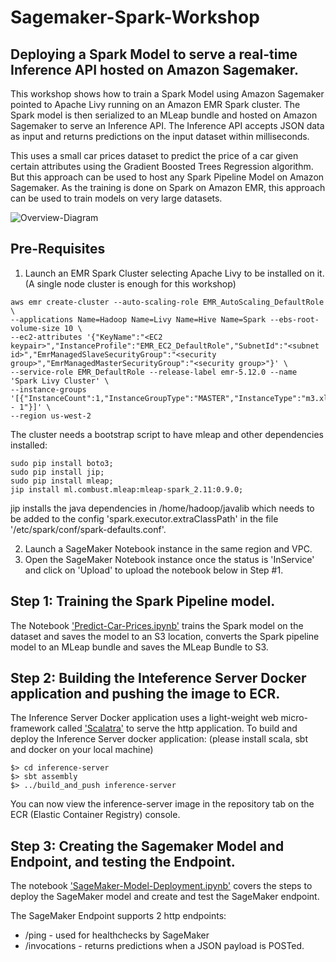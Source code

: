 # Sagemaker-Spark-Workshop

## Deploying a Spark Model to serve a real-time Inference API hosted on Amazon Sagemaker.

This workshop shows how to train a Spark Model using Amazon Sagemaker pointed to Apache Livy running on an Amazon EMR Spark cluster. The Spark model is then serialized to an MLeap bundle and hosted on Amazon Sagemaker to serve an Inference API. The Inference API accepts JSON data as input and returns predictions on the input dataset within milliseconds.

This uses a small car prices dataset to predict the price of a car given certain attributes using the Gradient Boosted Trees Regression algorithm. But this approach can be used to host any Spark Pipeline Model on Amazon Sagemaker. As the training is done on Spark on Amazon EMR, this approach can be used to train models on very large datasets.


![Overview-Diagram](https://raw.githubusercontent.com/nmukerje/sagemaker-spark-worshop/master/SageMaker-SparkOnEMR.png)

## Pre-Requisites

1. Launch an EMR Spark Cluster selecting Apache Livy to be installed on it. (A single node cluster is enough for this workshop)
```
aws emr create-cluster --auto-scaling-role EMR_AutoScaling_DefaultRole \
--applications Name=Hadoop Name=Livy Name=Hive Name=Spark --ebs-root-volume-size 10 \
--ec2-attributes '{"KeyName":"<EC2 keypair>","InstanceProfile":"EMR_EC2_DefaultRole","SubnetId":"<subnet id>","EmrManagedSlaveSecurityGroup":"<security group>","EmrManagedMasterSecurityGroup":"<security group>"}' \
--service-role EMR_DefaultRole --release-label emr-5.12.0 --name 'Spark Livy Cluster' \
--instance-groups '[{"InstanceCount":1,"InstanceGroupType":"MASTER","InstanceType":"m3.xlarge","Name":"Master - 1"}]' \
--region us-west-2
```

The cluster needs a bootstrap script to have mleap and other dependencies installed:
```
sudo pip install boto3;
sudo pip install jip;
sudo pip install mleap;
jip install ml.combust.mleap:mleap-spark_2.11:0.9.0;
```
jip installs the java dependencies in /home/hadoop/javalib which needs to be added to the config 'spark.executor.extraClassPath' in the file '/etc/spark/conf/spark-defaults.conf'.

2. Launch a SageMaker Notebook instance in the same region and VPC.
3. Open the SageMaker Notebook instance once the status is 'InService' and click on 'Upload' to upload the notebook below in Step #1.

## Step 1: Training the Spark Pipeline model. 

The Notebook ['Predict-Car-Prices.ipynb'](https://github.com/nmukerje/sagemaker-spark-worshop/blob/master/Predict-Car-Prices.ipynb) trains the Spark model on the dataset and saves the model to an S3 location, converts the Spark pipeline model to an MLeap bundle and saves the MLeap Bundle to S3.

## Step 2: Building the Inteference Server Docker application and pushing the image to ECR.

The Inference Server Docker application uses a light-weight web micro-framework called ['Scalatra'](http://scalatra.org/) to serve the http application. To build and deploy the Inference Server docker application:
(please install scala, sbt and docker on your local machine)

```
$> cd inference-server
$> sbt assembly
$> ../build_and_push inference-server
```
You can now view the inference-server image in the repository tab on the ECR (Elastic Container Registry) console.

## Step 3: Creating the Sagemaker Model and Endpoint, and testing the Endpoint.

The notebook ['SageMaker-Model-Deployment.ipynb'](https://github.com/nmukerje/sagemaker-spark-worshop/blob/master/SageMaker-Model-Deployment.ipynb) covers the steps to deploy the SageMaker model and create and test the SageMaker endpoint.

The SageMaker Endpoint supports 2 http endpoints:
* /ping - used for healthchecks by SageMaker
* /invocations - returns predictions when a JSON payload is POSTed.
